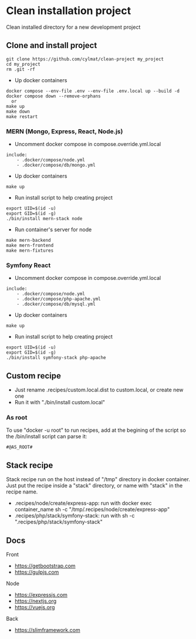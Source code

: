 # Clean installation project

Clean installed directory for a new development project

## Clone and install project

```shell
git clone https://github.com/cylmat/clean-project my_project
cd my_project
rm .git -rf
```

* Up docker containers
```shell
docker compose --env-file .env --env-file .env.local up --build -d
docker compose down --remove-orphans
  or
make up
make down
make restart
```

### MERN (Mongo, Express, React, Node.js)

* Uncomment docker compose in compose.override.yml.local
```
include:
    - .docker/compose/node.yml
    - .docker/compose/db/mongo.yml
```

* Up docker containers
```shell
make up
```

* Run install script to help creating project
```shell
export UID=$(id -u)
export GID=$(id -g)
./bin/install mern-stack node
```

* Run container's server for node
```shell
make mern-backend
make mern-frontend
make mern-fixtures
```

### Symfony React

* Uncomment docker compose in compose.override.yml.local
```
include:
    - .docker/compose/node.yml
    - .docker/compose/php-apache.yml
    - .docker/compose/db/mysql.yml
```

* Up docker containers
```shell
make up
```

* Run install script to help creating project
```shell
export UID=$(id -u)
export GID=$(id -g)
./bin/install symfony-stack php-apache
```

## Custom recipe

- Just rename .recipes/custom.local.dist to custom.local, or create new one
- Run it with "./bin/install custom.local"

### As root

To use "docker -u root" to run recipes, add at the begining of the script so the /bin/install script can parse it:
```
#@AS_ROOT#
```

## Stack recipe

Stack recipe run on the host instead of "/tmp" directory in docker container.  
Just put the recipe inside a "stack" directory, or name with "stack" in the recipe name.

- .recipes/node/create/express-app: run with docker exec container_name sh -c "/tmp/.recipes/node/create/express-app"
- .recipes/php/stack/symfony-stack: run with sh -c ".recipes/php/stack/symfony-stack"

## Docs

Front
- https://getbootstrap.com
- https://gulpjs.com

Node
- https://expressjs.com
- https://nextjs.org
- https://vuejs.org

Back
- https://slimframework.com

